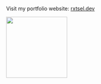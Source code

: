 Visit my portfolio website: [rxtsel.dev](https://rxtsel.dev/?utm_source=github&utm_medium=readme)

<img align="left" src="https://github-readme-stats.vercel.app/api/top-langs?username=rxtsel&show_icons=true&theme=dark&hide_border=true&locale=en&layout=compact" height="165px"/>
